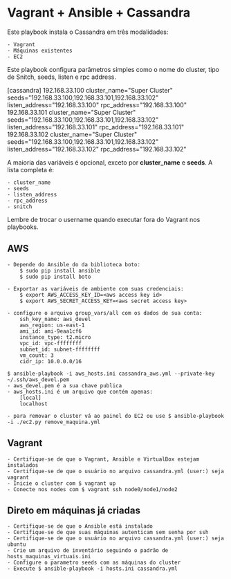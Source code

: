 # Vagrant + Ansible + Cassandra

Este playbook instala o Cassandra em três modalidades:
	
	- Vagrant
	- Máquinas existentes
	- EC2

Este playbook configura parâmetros simples como o nome do cluster, tipo de Snitch, seeds, listen e rpc address.

[cassandra]
192.168.33.100 cluster_name="Super Cluster" seeds="192.168.33.100,192.168.33.101,192.168.33.102" listen_address="192.168.33.100" rpc_address="192.168.33.100" 
192.168.33.101 cluster_name="Super Cluster" seeds="192.168.33.100,192.168.33.101,192.168.33.102" listen_address="192.168.33.101" rpc_address="192.168.33.101" 
192.168.33.102 cluster_name="Super Cluster" seeds="192.168.33.100,192.168.33.101,192.168.33.102" listen_address="192.168.33.102" rpc_address="192.168.33.102" 

A maioria das variáveis é opcional, exceto por **cluster_name** e **seeds**. A lista completa é:

	- cluster_name
	- seeds
	- listen_address
	- rpc_address
	- snitch

Lembre de trocar o username quando executar fora do Vagrant nos playbooks.

## AWS
	- Depende do Ansible do da biblioteca boto:
		$ sudo pip install ansible
		$ sudo pip install boto

	- Exportar as variáveis de ambiente com suas credenciais:
		$ export AWS_ACCESS_KEY_ID=<aws access key id>
		$ export AWS_SECRET_ACCESS_KEY=<aws secret access key>

	- configure o arquivo group_vars/all com os dados de sua conta:
		ssh_key_name: aws_devel
		aws_region: us-east-1
		ami_id: ami-9eaa1cf6
		instance_type: t2.micro
		vpc_id: vpc-ffffffff
		subnet_id: subnet-ffffffff
		vm_count: 3
		cidr_ip: 10.0.0.0/16

	$ ansible-playbook -i aws_hosts.ini cassandra_aws.yml --private-key ~/.ssh/aws_devel.pem
	- aws_devel.pem é a sua chave publica
	- aws_hosts.ini é um arquivo que contém apenas:
		[local]
		localhost

	- para removar o cluster vá ao painel do EC2 ou use $ ansible-playbook -i ./ec2.py remove_maquina.yml

## Vagrant
	- Certifique-se de que o Vagrant, Ansible e VirtualBox estejam instalados
	- Certifique-se de que o usuário no arquivo cassandra.yml (user:) seja vagrant
	- Inicie o cluster com $ vagrant up
	- Conecte nos nodes com $ vagrant ssh node0/node1/node2

## Direto em máquinas já criadas
	- Certifique-se de que o Ansible está instalado 
	- Certifique-se de que suas máquinas autenticam sem senha por ssh
	- Certifique-se de que o usuário no arquivo cassandra.yml (user:) seja ubuntu
	- Crie um arquivo de inventário seguindo o padrão de hosts_maquinas_virtuais.ini
	- Configure o parametro seeds com as máquinas do cluster
	- Execute $ ansible-playbook -i hosts.ini cassandra.yml

